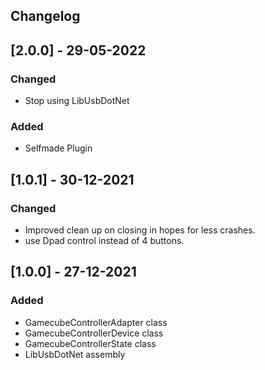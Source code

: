 ## Changelog

## [2.0.0] - 29-05-2022
### Changed
- Stop using LibUsbDotNet
### Added
- Selfmade Plugin

## [1.0.1] - 30-12-2021
### Changed
- Improved clean up on closing in hopes for less crashes.
- use Dpad control instead of 4 buttons.

## [1.0.0] - 27-12-2021
### Added
- GamecubeControllerAdapter class
- GamecubeControllerDevice class
- GamecubeControllerState class
- LibUsbDotNet assembly